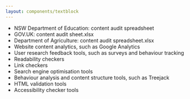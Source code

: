 ```yaml
---
layout: components/textblock
---
```


- NSW Department of Education: content audit spreadsheet 
- GOV.UK: content audit sheet.xlsx
- Department of Agriculture: content audit spreadsheet.xlsx
- Website content analytics, such as Google Analytics
- User research feedback tools, such as surveys and behaviour tracking
- Readability checkers
- Link checkers
- Search engine optimisation tools
- Behaviour analysis and content structure tools, such as Treejack
- HTML validation tools
- Accessibility checker tools
